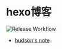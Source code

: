 # hexo博客

![Release Workflow](https://github.com/HudsonWu/hudsonwu.github.io/workflows/Release%20Workflow/badge.svg?branch=prod)

+ [hudson's note](https://www.gogotech.top)
